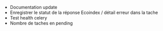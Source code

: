 - Documentation update
- Enregistrer le statut de la réponse Ecoindex / détail erreur dans la tache
- Test health celery
- Nombre de taches en pending